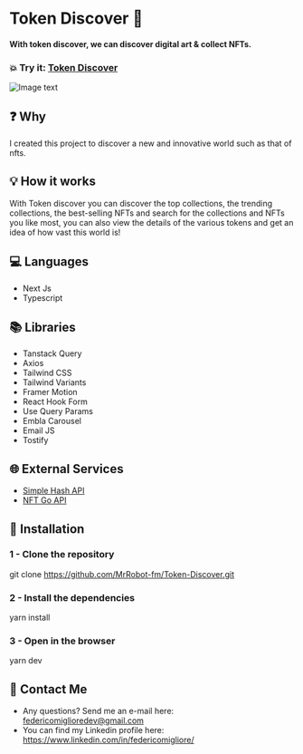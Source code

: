 # Token Discover 🚀
#### With token discover, we can discover digital art & collect NFTs.

### 💥 Try it:  [Token Discover](https://token-discover.vercel.app/)


![Image text](https://github.com/MrRobot-fm/Token-Discover/assets/90281132/1d951881-cdaf-45f1-8bdc-c4358c399de1)


## ❓ Why
I created this project to discover a new and innovative world such as that of nfts.

## 💡 How it works
With Token discover you can discover the top collections, the trending collections, the best-selling NFTs and search for the collections and NFTs you like most, you can also view the details of the various tokens and get an idea of ​​how vast this world is!

## 💻 Languages
* Next Js
* Typescript
## 📚 Libraries
* Tanstack Query
* Axios
* Tailwind CSS
* Tailwind Variants
* Framer Motion
* React Hook Form
* Use Query Params
* Embla Carousel
* Email JS
* Tostify

## 🌐 External Services
* [Simple Hash API](https://docs.simplehash.com/reference/overview)
* [NFT Go API](https://docs.nftgo.io/reference/introduction)


## 💾 Installation

### 1 - Clone the repository
git clone https://github.com/MrRobot-fm/Token-Discover.git

### 2 - Install the dependencies
yarn install

### 3 - Open in the browser
yarn dev

## 📧 Contact Me
* Any questions? Send me an e-mail here: federicomiglioredev@gmail.com
* You can find my Linkedin profile here: https://www.linkedin.com/in/federicomigliore/
